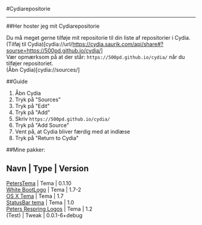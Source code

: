 #Cydiarepositorie

---

##Her hoster jeg mit Cydiarepositorie

Du må meget gerne tilføje mit repositorie til din liste af repositorier i Cydia.  
(Tilføj til Cydia)[cydia://url/https://cydia.saurik.com/api/share#?sourse=https://500pd.github.io/cydia/]  
Vær opmærksom på at der står: ```https://500pd.github.io/cydia/``` når du tilføjer repositoriet.  
(Åbn Cydia)[cydia://sources/]

##Guide  
1. Åbn Cydia  
1. Tryk på "Sources"  
1. Tryk på "Edit"  
1. Tryk på "Add"  
1. Skriv ```https://500pd.github.io/cydia/```  
1. Tryk på "Add Source"  
1. Vent på, at Cydia bliver færdig med at indlæse  
1. Tryk på "Return to Cydia"  

##Mine pakker:  

Navn | Type | Version
-------------------------
[PetersTema](/cydia/depictions/PetersTema/) | Tema | 0.1.10  
[White BootLogo](/cydia/depictions/WhiteBootLogo/) | Tema | 1.7-2  
[OS X Tema](/cydia/depictions/OS_X_Theme/) | Tema | 1.7  
[StatusBar tema](/cydia/depictions/StatusBarTheme/) | Tema | 1.0  
[Peters Respring Logos](/cydia/depictions/Peters_Respring_Logos/) | Tema | 1.2  
(Test) | Tweak | 0.0.1-6+debug
